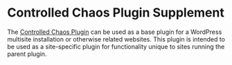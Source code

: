 # Controlled Chaos Plugin Supplement

The [Controlled Chaos Plugin](https://github.com/ControlledChaos/controlled-chaos-plugin) can be used as a base plugin for a WordPress multisite installation or otherwise related websites. This plugin is intended to be used as a site-specific plugin for functionality unique to sites running the parent plugin.